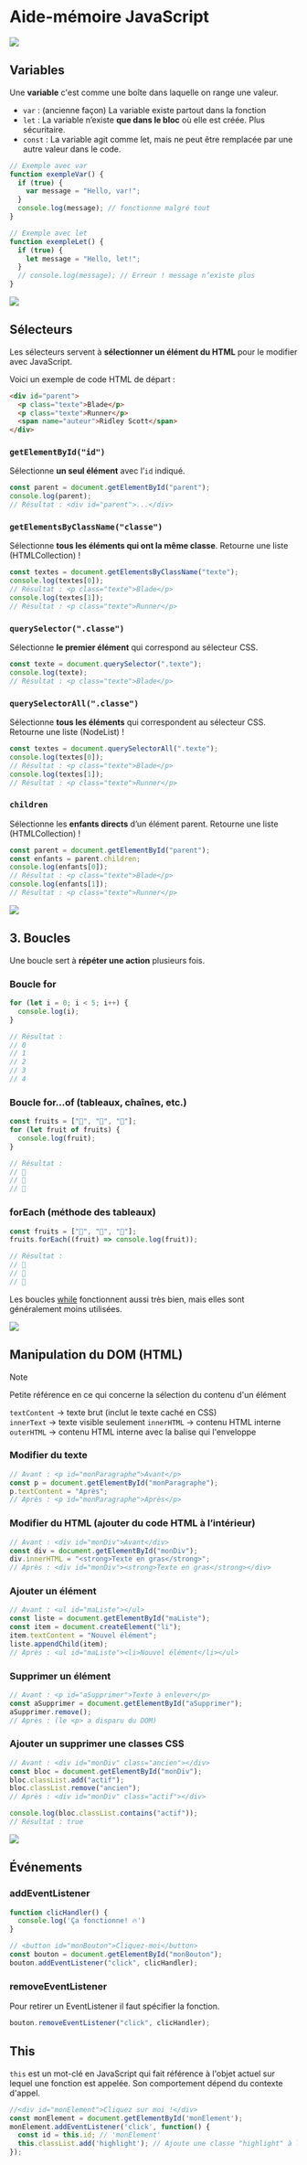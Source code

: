 # Aide-mémoire JavaScript

![](./assets/images/split1.jpg)

## Variables

Une **variable** c'est comme une boîte dans laquelle on range une valeur.

- `var` : (ancienne façon) La variable existe partout dans la fonction
- `let` : La variable n’existe **que dans le bloc** où elle est créée. Plus sécuritaire.  
- `const` : La variable agit comme let, mais ne peut être remplacée par une autre valeur dans le code.

```javascript
// Exemple avec var
function exempleVar() {
  if (true) {
    var message = "Hello, var!";
  }
  console.log(message); // fonctionne malgré tout
}

// Exemple avec let
function exempleLet() {
  if (true) {
    let message = "Hello, let!";
  }
  // console.log(message); // Erreur ! message n’existe plus
}
```

![](./assets/images/split2.jpg)

## Sélecteurs

Les sélecteurs servent à **sélectionner un élément du HTML** pour le modifier avec JavaScript.

Voici un exemple de code HTML de départ :

```html
<div id="parent">
  <p class="texte">Blade</p>
  <p class="texte">Runner</p>
  <span name="auteur">Ridley Scott</span>
</div>
```

### `getElementById("id")`

Sélectionne **un seul élément** avec l’`id` indiqué.

```javascript
const parent = document.getElementById("parent");
console.log(parent); 
// Résultat : <div id="parent">...</div>
```

### `getElementsByClassName("classe")`

Sélectionne **tous les éléments qui ont la même classe**. Retourne une liste (HTMLCollection) !

```javascript
const textes = document.getElementsByClassName("texte");
console.log(textes[0]);
// Résultat : <p class="texte">Blade</p>
console.log(textes[1]);
// Résultat : <p class="texte">Runner</p>
```

### `querySelector(".classe")`

Sélectionne **le premier élément** qui correspond au sélecteur CSS.

```javascript
const texte = document.querySelector(".texte");
console.log(texte); 
// Résultat : <p class="texte">Blade</p>
```

### `querySelectorAll(".classe")`

Sélectionne **tous les éléments** qui correspondent au sélecteur CSS. Retourne une liste (NodeList) !

```javascript
const textes = document.querySelectorAll(".texte");
console.log(textes[0]); 
// Résultat : <p class="texte">Blade</p>
console.log(textes[1]); 
// Résultat : <p class="texte">Runner</p>
```

### `children`
Sélectionne les **enfants directs** d’un élément parent. Retourne une liste (HTMLCollection) !

```javascript
const parent = document.getElementById("parent");
const enfants = parent.children; 
console.log(enfants[0]); 
// Résultat : <p class="texte">Blade</p>
console.log(enfants[1]); 
// Résultat : <p class="texte">Runner</p>
```


![](./assets/images/split4.jpg)

## 3. Boucles

Une boucle sert à **répéter une action** plusieurs fois.

### Boucle for

```javascript
for (let i = 0; i < 5; i++) {
  console.log(i);
}

// Résultat :
// 0
// 1
// 2
// 3
// 4
```

### Boucle for...of (tableaux, chaînes, etc.)

```javascript
const fruits = ["🍎", "🍌", "🍇"];
for (let fruit of fruits) {
  console.log(fruit);
}

// Résultat :
// 🍎
// 🍌
// 🍇
```

### forEach (méthode des tableaux)

```javascript
const fruits = ["🍎", "🍌", "🍇"];
fruits.forEach((fruit) => console.log(fruit));

// Résultat :
// 🍎
// 🍌
// 🍇
```

Les boucles [while](https://www.w3schools.com/js/js_loop_while.asp) fonctionnent aussi très bien, mais elles sont généralement moins utilisées.

![](./assets/images/split5.jpg)

## Manipulation du DOM (HTML)

> [!NOTE]
> Petite référence en ce qui concerne la sélection du contenu d'un élément
> 
> `textContent` → texte brut (inclut le texte caché en CSS)  
> `innerText` → texte visible seulement
> `innerHTML` → contenu HTML interne
> `outerHTML` → contenu HTML interne avec la balise qui l'enveloppe

### Modifier du texte

```javascript
// Avant : <p id="monParagraphe">Avant</p>
const p = document.getElementById("monParagraphe");
p.textContent = "Après";
// Après : <p id="monParagraphe">Après</p>
```

### Modifier du HTML (ajouter du code HTML à l’intérieur)

```javascript
// Avant : <div id="monDiv">Avant</div>
const div = document.getElementById("monDiv");
div.innerHTML = "<strong>Texte en gras</strong>";
// Après : <div id="monDiv"><strong>Texte en gras</strong></div>
```

### Ajouter un élément

```javascript
// Avant : <ul id="maListe"></ul>
const liste = document.getElementById("maListe");
const item = document.createElement("li");
item.textContent = "Nouvel élément";
liste.appendChild(item);
// Après : <ul id="maListe"><li>Nouvel élément</li></ul>
```

### Supprimer un élément

```javascript
// Avant : <p id="aSupprimer">Texte à enlever</p>
const aSupprimer = document.getElementById("aSupprimer");
aSupprimer.remove();
// Après : (le <p> a disparu du DOM)
```

### Ajouter un supprimer une classes CSS

```javascript
// Avant : <div id="monDiv" class="ancien"></div>
const bloc = document.getElementById("monDiv");
bloc.classList.add("actif");
bloc.classList.remove("ancien");
// Après : <div id="monDiv" class="actif"></div>

console.log(bloc.classList.contains("actif")); 
// Résultat : true
```

![](./assets/images/split3.jpg)

## Événements 

### addEventListener

```javascript
function clicHandler() {
  console.log('Ça fonctionne! 🔥')
}

// <button id="monBouton">Cliquez-moi</button>
const bouton = document.getElementById("monBouton");
bouton.addEventListener("click", clicHandler);
```

### removeEventListener

Pour retirer un EventListener il faut spécifier la fonction.

```javascript
bouton.removeEventListener("click", clicHandler);
```

## This

`this` est un mot-clé en JavaScript qui fait référence à l'objet actuel sur lequel une fonction est appelée. Son comportement dépend du contexte d'appel.

```javascript
//<div id="monElement">Cliquez sur moi !</div>
const monElement = document.getElementById('monElement');
monElement.addEventListener('click', function() {
  const id = this.id; // 'monElement'
  this.classList.add('highlight'); // Ajoute une classe "highlight" à l'élément
});
```
